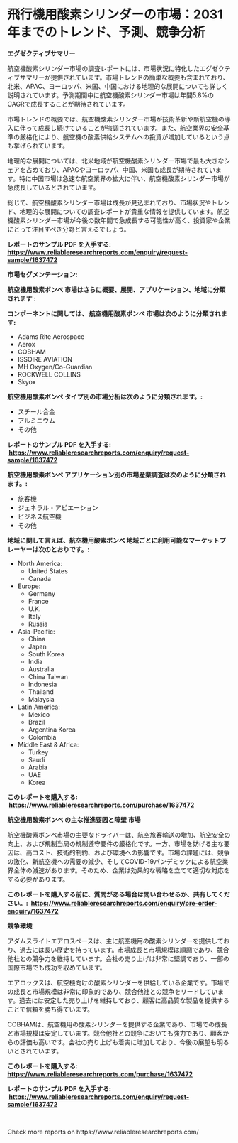 <p><h1>飛行機用酸素シリンダーの市場：2031年までのトレンド、予測、競争分析</h1></p><p><strong>エグゼクティブサマリー</strong></p>
<p><p>航空機酸素シリンダー市場の調査レポートには、市場状況に特化したエグゼクティブサマリーが提供されています。市場トレンドの簡単な概要も含まれており、北米、APAC、ヨーロッパ、米国、中国における地理的な展開についても詳しく説明されています。予測期間中に航空機酸素シリンダー市場は年間5.8%のCAGRで成長することが期待されています。</p><p>市場トレンドの概要では、航空機酸素シリンダー市場が技術革新や新航空機の導入に伴って成長し続けていることが強調されています。また、航空業界の安全基準の厳格化により、航空機の酸素供給システムへの投資が増加しているという点も挙げられています。</p><p>地理的な展開については、北米地域が航空機酸素シリンダー市場で最も大きなシェアを占めており、APACやヨーロッパ、中国、米国も成長が期待されています。特に中国市場は急速な航空業界の拡大に伴い、航空機酸素シリンダー市場が急成長しているとされています。</p><p>総じて、航空機酸素シリンダー市場は成長が見込まれており、市場状況やトレンド、地理的な展開についての調査レポートが貴重な情報を提供しています。航空機酸素シリンダー市場が今後の数年間で急成長する可能性が高く、投資家や企業にとって注目すべき分野と言えるでしょう。</p></p>
<p><strong>レポートのサンプル PDF を入手する: <a href="https://www.reliableresearchreports.com/enquiry/request-sample/1637472">https://www.reliableresearchreports.com/enquiry/request-sample/1637472</a></strong></p>
<p><strong>市場セグメンテーション:</strong></p>
<p><strong> 航空機用酸素ボンベ 市場はさらに概要、展開、アプリケーション、地域に分類されます :</strong></p>
<p><strong>コンポーネントに関しては、 航空機用酸素ボンベ 市場は次のように分類されます: &nbsp;</strong></p>
<p><ul><li>Adams Rite Aerospace</li><li>Aerox</li><li>COBHAM</li><li>ISSOIRE AVIATION</li><li>MH Oxygen/Co-Guardian</li><li>ROCKWELL COLLINS</li><li>Skyox</li></ul></p>
<p><strong> 航空機用酸素ボンベ タイプ別の市場分析は次のように分類されます。:</strong></p>
<p><ul><li>スチール合金</li><li>アルミニウム</li><li>その他</li></ul></p>
<p><strong>レポートのサンプル PDF を入手する: &nbsp;<a href="https://www.reliableresearchreports.com/enquiry/request-sample/1637472">https://www.reliableresearchreports.com/enquiry/request-sample/1637472</a></strong></p>
<p><strong> 航空機用酸素ボンベ アプリケーション別の市場産業調査は次のように分類されます。:</strong></p>
<p><ul><li>旅客機</li><li>ジェネラル・アビエーション</li><li>ビジネス航空機</li><li>その他</li></ul></p>
<p><strong>地域に関して言えば、航空機用酸素ボンベ 地域ごとに利用可能なマーケットプレーヤーは次のとおりです。:</strong></p>
<p><ul>
    <li>
        North America:
        <ul>
            <li>United States</li>
            <li>Canada</li>
        </ul>
    </li>
    <li>
        Europe:
        <ul>
            <li>Germany</li>
            <li>France</li>
            <li>U.K.</li>
            <li>Italy</li>
            <li>Russia</li>
        </ul>
    </li>
    <li>
        Asia-Pacific:
        <ul>
            <li>China</li>
            <li>Japan</li>
            <li>South Korea</li>
            <li>India</li>
            <li>Australia</li>
            <li>China Taiwan</li>
            <li>Indonesia</li>
            <li>Thailand</li>
            <li>Malaysia</li>
        </ul>
    </li>
    <li>
        Latin America:
        <ul>
            <li>Mexico</li>
            <li>Brazil</li>
            <li>Argentina Korea</li>
            <li>Colombia</li>
        </ul>
    </li>
    <li>
        Middle East & Africa:
        <ul>
            <li>Turkey</li>
            <li>Saudi</li>
            <li>Arabia</li>
            <li>UAE</li>
            <li>Korea</li>
        </ul>
    </li>
    </ul></p>
<p><strong>このレポートを購入する: &nbsp;<a href="https://www.reliableresearchreports.com/purchase/1637472">https://www.reliableresearchreports.com/purchase/1637472</a></strong></p>
<p><strong>航空機用酸素ボンベ の主な推進要因と障壁 市場</strong></p>
<p><p>航空機酸素ボンベ市場の主要なドライバーは、航空旅客輸送の増加、航空安全の向上、および規制当局の規制遵守要件の厳格化です。一方、市場を妨げる主な要因は、高コスト、技術的制約、および環境への影響です。市場の課題には、競争の激化、新航空機への需要の減少、そしてCOVID-19パンデミックによる航空業界全体の減速があります。そのため、企業は効果的な戦略を立てて適切な対応をする必要があります。</p></p>
<p><strong>このレポートを購入する前に、質問がある場合は問い合わせるか、共有してください。:&nbsp; <a href="https://www.reliableresearchreports.com/enquiry/pre-order-enquiry/1637472">https://www.reliableresearchreports.com/enquiry/pre-order-enquiry/1637472</a></strong></p>
<p><strong>競争環境</strong></p>
<p><p>アダムスライトエアロスペースは、主に航空機用の酸素シリンダーを提供しており、過去には長い歴史を持っています。市場成長と市場規模は順調であり、競合他社との競争力を維持しています。会社の売り上げは非常に堅調であり、一部の国際市場でも成功を収めています。</p><p>エアロックスは、航空機向けの酸素シリンダーを供給している企業です。市場での成長と市場規模は非常に印象的であり、競合他社との競争をリードしています。過去には安定した売り上げを維持しており、顧客に高品質な製品を提供することで信頼を勝ち得ています。</p><p>COBHAMは、航空機用の酸素シリンダーを提供する企業であり、市場での成長と市場規模は安定しています。競合他社との競争においても強力であり、顧客からの評価も高いです。会社の売り上げも着実に増加しており、今後の展望も明るいとされています。</p></p>
<p><strong>このレポートを購入する: &nbsp; <a href="https://www.reliableresearchreports.com/purchase/1637472">https://www.reliableresearchreports.com/purchase/1637472</a></strong></p>
<p><strong>レポートのサンプル PDF を入手する: &nbsp;<a href="https://www.reliableresearchreports.com/enquiry/request-sample/1637472">https://www.reliableresearchreports.com/enquiry/request-sample/1637472</a></strong><strong></strong></p>
<p>&nbsp;</p>
<p>Check more reports on https://www.reliableresearchreports.com/</p>